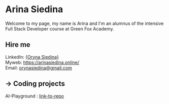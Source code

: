 # Arina Siedina

Welcome to my page, my name is Arina and I'm an alumnus of the intensive Full Stack Developer course at Green Fox Academy.

## Hire me
LinkedIn: [{Oryna Siedina}](https://www.linkedin.com/in/siedina-oryna-43a539286/)</br>
Myweb: https://arinasiedina.online/  
Email: orynasiedina@gmail.com  

## &rarr; Coding projects
AI-Playground : [link-to-repo](https://github.com/OrynaSiedina/AIplayground)




